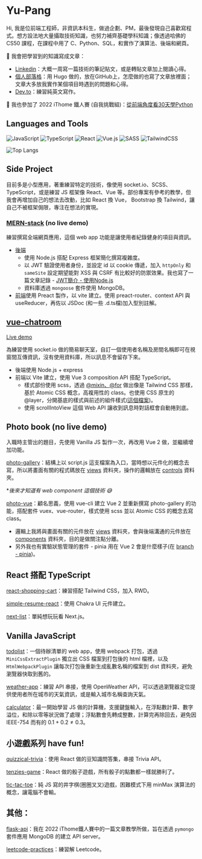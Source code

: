 # Yu-Pang

<!--
**AlliesChen/AlliesChen** is a ✨ _special_ ✨ repository because its `README.md` (this file) appears on your GitHub profile.

Here are some ideas to get you started:

- 🔭 I’m currently working on ...
- 🌱 I’m currently learning ...
- 👯 I’m looking to collaborate on ...
- 🤔 I’m looking for help with ...
- 💬 Ask me about ...
- 📫 How to reach me: ...
- 😄 Pronouns: ...
- ⚡ Fun fact: ...
-->

Hi, 我是位前端工程師，非資訊本科生，做過企劃、PM，最後發現自己喜歡寫程式。想方設法地大量攝取技術知識，也努力補齊基礎學科知識；像透過哈佛的 CS50 課程，在課程中用了 C、Python、SQL，和實作了演算法、後端和網頁。

📝 我會把學習到的知識寫成文章：

- [Linkedin](https://www.linkedin.com/in/ypchen-1057a5137/)：大概一周寫一篇技術的筆記貼文，或是轉貼文章加上閱讀心得。
- [個人部落格](https://allieschen.github.io/)：用 Hugo 做的，放在GitHub上，怎麼做的也寫了文章放裡面；文章大多放我實作某個項目時遇到的問題和心得。
- [Dev.to](https://dev.to/allieschen)：練習純英文寫作。

👋 我也參加了 2022 iThome 鐵人賽 (自我挑戰組)：[從前端角度看30天學Python](https://ithelp.ithome.com.tw/users/20151651/ironman/5346)

## Languages and Tools

![JavaScript](https://img.shields.io/badge/javascript-%23323330.svg?style=for-the-badge&logo=javascript&logoColor=%23F7DF1E)
![TypeScript](https://img.shields.io/badge/typescript-%23007ACC.svg?style=for-the-badge&logo=typescript&logoColor=white)
![React](https://img.shields.io/badge/react-%2320232a.svg?style=for-the-badge&logo=react&logoColor=%2361DAFB)
![Vue.js](https://img.shields.io/badge/vuejs-%2335495e.svg?style=for-the-badge&logo=vuedotjs&logoColor=%234FC08D)
![SASS](https://img.shields.io/badge/SASS-hotpink.svg?style=for-the-badge&logo=SASS&logoColor=white)
![TailwindCSS](https://img.shields.io/badge/tailwindcss-%2338B2AC.svg?style=for-the-badge&logo=tailwind-css&logoColor=white)

![Top Langs](https://github-readme-stats.vercel.app/api/top-langs/?username=allieschen&layout=compact&theme=tokyonight)

## Side Project

目前多是小型應用，著重練習特定的技術，像使用 socket.io、SCSS、TypeScript，或是練習 JS 框架像 React、Vue 等。部份專案有參考的教學，但我會再增加自己的想法去改動，比如 React 換 Vue， Bootstrap 換 Tailwind，讓自己不被框架侷限，專注在想法的實現。

### [MERN-stack](https://github.com/AlliesChen/MERN-stack) (no live demo)

練習撰寫全端網頁應用，這個 web app 功能是讓使用者紀錄健身的項目與資訊。

- [後端](https://github.com/AlliesChen/MERN-stack/tree/main/backend)
  - 使用 Node.js 搭配 Express 框架簡化撰寫複雜度。
  - 以 JWT 驗證使用者身份，並設定 id 以 cookie 傳遞，加入 `httpOnly` 和 `sameSite` 設定期望能對 XSS 與 CSRF 有比較好的防禦效果。我也寫了一篇文章記錄 - [JWT簡介 - 使用Node.js](https://allieschen.github.io/posts/jwt_with_node_js/)
  - 資料庫透過 `mongoose` 套件使用 MongoDB。
- [前端](https://github.com/AlliesChen/MERN-stack/tree/main/frontend)使用 Preact 製作，以 vite 建立。使用 preact-router、context API 與 useReducer，再佐以 JSDoc (和一些 .d.ts檔)加入型別註解。

## [vue-chatroom](https://github.com/AlliesChen/vue-chatroom)

[Live demo](https://vue-chatroom.fly.dev/)

為練習使用 socket.io 做的簡易聊天室，自訂一個使用者名稱及房間名稱即可在視窗間互傳資訊，沒有使用資料庫，所以訊息不會留存下來。

- 後端使用 Node.js + express
- 前端以 Vite 建立，使用 Vue 3 composition API 搭配 TypeScript。
  - 樣式部份使用 scss，透過 [@mixin、@for](https://github.com/AlliesChen/vue-chatroom/blob/main/client/src/styles/_utilities.scss) 做出像是 Tailwind CSS 那樣，基於 Atomic CSS 概念，高複用性的 class。也使用 CSS 原生的 @layer，分開基底的樣式與前述的組件樣式([這個檔案](https://github.com/AlliesChen/vue-chatroom/blob/main/client/src/styles/_base.scss))。
  - 使用 scrollIntoView 這個 Web API 讓收到訊息時對話框會自動捲到底。

## Photo book (no live demo)

入職時主管出的題目，先使用 Vanilla JS 製作一次，再改用 Vue 2 做，並繼續增加功能。

[photo-gallery](https://github.com/AlliesChen/photo-gallery)：結構上以 script.js 這支檔案為入口，當時想以元件化的概念去寫，所以將畫面有關的程式碼放在 [views](https://github.com/AlliesChen/photo-gallery/tree/main/static/views) 資料夾，操作的邏輯放在 [controls](https://github.com/AlliesChen/photo-gallery/tree/main/static/controls) 資料夾。

\**後來才知道有 web component 這個技術 😅*

[photo-vue](https://github.com/AlliesChen/photo-vue)：顧名思義，使用 vue-cli 建立 Vue 2 並重新撰寫 photo-gallery 的功能，搭配套件 vuex、vue-router，樣式使用 scss 並以 Atomic CSS 的概念去寫 class。
- 邏輯上我將與畫面有關的元件放在 [views](https://github.com/AlliesChen/photo-vue/tree/main/src/views) 資料夾，會與後端溝通的元件放在 [components](https://github.com/AlliesChen/photo-vue/tree/main/src/components) 資料夾，目的是做關注點分離。
- 另外我也有實驗狀態管理的套件 - pinia 用在 Vue 2 會是什麼樣子(在 [branch - pinia](https://github.com/AlliesChen/photo-vue/blob/pinia/src/store/status_cp.js))。

## React 搭配 TypeScript

[react-shopping-cart](https://github.com/AlliesChen/react-shopping-cart)：練習搭配 Tailwind CSS，加入 RWD。

[simple-resume-react](https://github.com/AlliesChen/simple-resume-react)：使用 Chakra UI 元件建立。

[next-list](https://github.com/AlliesChen/next-list)：單純想玩玩看 Next.js。

## Vanilla JavaScript

[todolist](https://github.com/AlliesChen/todolist)：一個待辦清單的 web app，使用 webpack 打包，透過 `MiniCssExtractPlugin` 獨立出 CSS 檔案到打包後的 html 檔裡，以及 `HtmlWebpackPlugin` 讓每次打包後重新生成亂數名稱的檔案到 dist 資料夾，避免瀏覽器快取到舊的。

[weather-app](https://github.com/AlliesChen/weather-app)：練習 API 串接，使用 OpenWeather API，可以透過瀏覽器定位提供使用者所在城市的天氣資訊，或是輸入城市名稱查詢天氣。

[calculator](https://github.com/AlliesChen/calculator)：最一開始學習 JS 做的計算機，支援鍵盤輸入，在浮點數計算、數字溢位，和除以零等狀況做了處理；浮點數會先轉成整數，計算完再除回去，避免因 IEEE-754 而有的 $0.1 + 0.2 \neq 0.3$。

## 小遊戲系列 have fun!

[quizzical-trivia](https://github.com/AlliesChen/quizzical-trivia)：使用 React 做的豆知識問答集，串接 Trivia API。

[tenzies-game](https://github.com/AlliesChen/tenzies-game)：React 做的骰子遊戲，所有骰子的點數都一樣就勝利了。

[tic-tac-toe](https://github.com/AlliesChen/tic-tac-toe)：純 JS 寫的井字棋(圈圈叉叉)遊戲，困難模式下用 minMax 演算法的概念，讓電腦不會輸。

## 其他：

[flask-api](https://github.com/AlliesChen/flask-api)：我在 2022 iThome鐵人賽中的一篇文章教學所做，旨在透過 `pymongo` 套件應用 MongoDB 的建立 API server。

[leetcode-practices](https://github.com/AlliesChen/leetcode-practices)：練習解 Leetcode。
